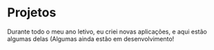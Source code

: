 # Projetos

Durante todo o meu ano letivo, eu criei novas aplicações, e aqui estão algumas delas (Algumas ainda estão em desenvolvimento!

